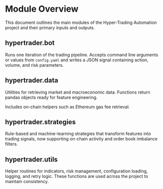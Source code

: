 # Module Overview

This document outlines the main modules of the Hyper-Trading Automation project and their primary inputs and outputs.

## hypertrader.bot
Runs one iteration of the trading pipeline. Accepts command line arguments or values from `config.yaml` and writes a JSON signal containing action, volume, and risk parameters.

## hypertrader.data
Utilities for retrieving market and macroeconomic data. Functions return pandas objects ready for feature engineering.

Includes on-chain helpers such as Ethereum gas fee retrieval.

## hypertrader.strategies
Rule-based and machine-learning strategies that transform features into trading signals, now supporting on-chain activity and order book imbalance filters.

## hypertrader.utils
Helper routines for indicators, risk management, configuration loading, logging, and retry logic. These functions are used across the project to maintain consistency.
